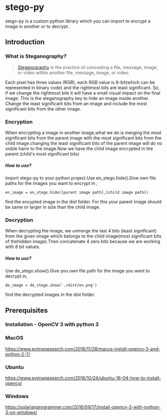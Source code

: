 # stego-py
stego-py is a custom python library which you can import to encrypt a image in another or to decrypt.

## Introduction

### What is Steganography?

> [Steganography](https://en.wikipedia.org/wiki/Steganography) is the practice of concealing a file, message, image, or video within another file, message, image, or video.

Each pixel has three values (RGB), each RGB value is 8-bit(which can be represented in binary code) and the rightmost bits are least significant. So, if we change the rightmost bits it will have a small visual impact on the final image. This is the steganography key to hide an image inside another. Change the least significant bits from an image and include the most significant bits from the other image.

### Encryption

When encrypting a image in another image,what we do is merging the most significant bits from the parent image with the most significant bits from the child image.changing the least significant bits of the parent image will do no visble harm to the image.Now we have the child image encrypted in the parent.(child's most significant bits)

##### How to use?

Import stego-py to your python project.Use en_stego.hide().Give own file paths for the images you want to encrypt in ,

```
en_image = en_stego.hide([parent image path],[child image path])
```

find the encypted image in the dist folder.
For this your parent image should be same or larger in size than the child image.

### Decryption

When decrypting the image, we unmerge the last 4 bits (least significant) from the given image which belongs to the child image(most significant bits of thehidden image).Then concatenate 4 zero bits because we are working with 8 bit values.

##### How to use?

Use de_stego.show().Give you own file path for the image you want to decrypt in,

```
de_image = de_stego.show('./dist/en.png')
```

find the decrypted images in the dist folder.


## Prerequisites

### Installation - OpenCV 3 with python 3

### MacOS
https://www.pyimagesearch.com/2016/11/28/macos-install-opencv-3-and-python-2-7/

### Ubuntu
https://www.pyimagesearch.com/2016/10/24/ubuntu-16-04-how-to-install-opencv/

### Windows
https://solarianprogrammer.com/2016/09/17/install-opencv-3-with-python-3-on-windows/
